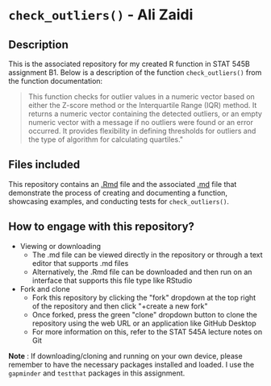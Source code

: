 # `check_outliers()` - Ali Zaidi

## Description
This is the associated repository for my created R function in STAT 545B assignment B1. Below is a description of the function `check_outliers()` from the function documentation:  

> This function checks for outlier values in a numeric vector based on either the Z-score method or the Interquartile Range (IQR) method. It returns a numeric vector containing the detected outliers, or an empty numeric vector with a message if no outliers were found or an error occurred. It provides flexibility in defining thresholds for outliers and the type of algorithm for calculating quartiles."

## Files included
This repository contains an [.Rmd](assignment-b1.Rmd) file and the associated [.md](assignment-b1.md) file that demonstrate the process of creating and documenting a function, showcasing examples, and conducting tests for `check_outliers()`.


## How to engage with this repository?

* Viewing or downloading
  * The .md file can be viewed directly in the repository or through a text editor that supports .md files
  * Alternatively, the .Rmd file can be downloaded and then run on an interface that supports this file type like RStudio
* Fork and clone
  * Fork this repository by clicking the "fork" dropdown at the top right of the repository and then click "+create a new fork"
  * Once forked, press the green "clone" dropdown button to clone the repository using the web URL or an application like GitHub Desktop
  * For more information on this, refer to the STAT 545A lecture notes on Git

 **Note** : If downloading/cloning and running on your own device, please remember to have the necessary packages installed and loaded. I use the `gapminder` and `testthat` packages in this assignment.

